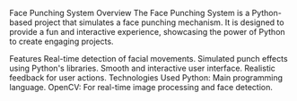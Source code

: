 Face Punching System
Overview
The Face Punching System is a Python-based project that simulates a face punching mechanism. It is designed to provide a fun and interactive experience, showcasing the power of Python to create engaging projects.

Features
Real-time detection of facial movements.
Simulated punch effects using Python's libraries.
Smooth and interactive user interface.
Realistic feedback for user actions.
Technologies Used
Python: Main programming language.
OpenCV: For real-time image processing and face detection.
